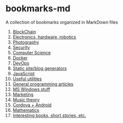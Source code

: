 bookmarks-md
============

A collection of bookmarks organized in MarkDown files

1. [BlockChain](blockchain/)
2. [Electronics, hardware, robotics](electronics-hardware-robotics/)
3. [Photography](photography/)
4. [Security](security/)
5. [Computer Science](computer-science/)
6. [Docker](docker/)
7. [DevOps](devops/)
8. [Static site/blog generators](static-site-blog-generators/)
9. [JavaScript](javascript/)
10. [Useful utilities](useful-utilities/)
11. [General programming articles](general-programming-articles/)
12. [MS Windows stuff](ms-windows-stuff/)
13. [Marketing](marketing/)
14. [Music theory](music-theory/)
15. [Cordova + Android](android/cordova.md)
16. [Mathematics](mathematics/)
17. [Interesting books, short stories, etc.](interesting-books-short-stories-etc/)

